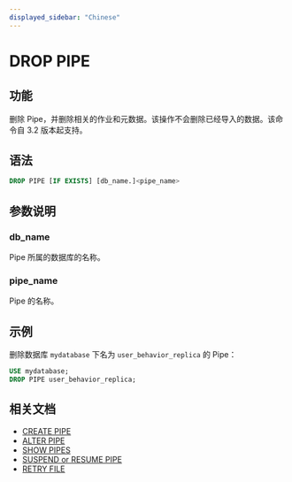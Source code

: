 ```yaml
---
displayed_sidebar: "Chinese"
---
```


# DROP PIPE

## 功能

删除 Pipe，并删除相关的作业和元数据。该操作不会删除已经导入的数据。该命令自 3.2 版本起支持。

## 语法

```SQL
DROP PIPE [IF EXISTS] [db_name.]<pipe_name>
```

## 参数说明

### db_name

Pipe 所属的数据库的名称。

### pipe_name

Pipe 的名称。

## 示例

删除数据库 `mydatabase` 下名为 `user_behavior_replica` 的 Pipe：

```SQL
USE mydatabase;
DROP PIPE user_behavior_replica;
```

## 相关文档

- [CREATE PIPE](CREATE_PIPE.md)
- [ALTER PIPE](ALTER_PIPE.md)
- [SHOW PIPES](SHOW_PIPES.md)
- [SUSPEND or RESUME PIPE](SUSPEND_or_RESUME_PIPE.md)
- [RETRY FILE](RETRY_FILE.md)
